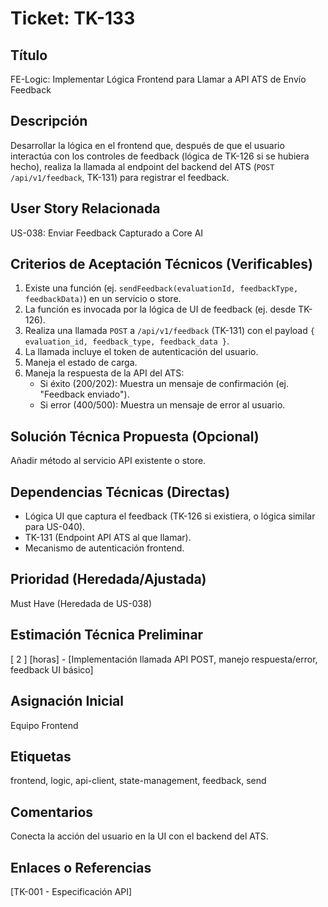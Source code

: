 # Ticket: TK-133

## Título
FE-Logic: Implementar Lógica Frontend para Llamar a API ATS de Envío Feedback

## Descripción
Desarrollar la lógica en el frontend que, después de que el usuario interactúa con los controles de feedback (lógica de TK-126 si se hubiera hecho), realiza la llamada al endpoint del backend del ATS (`POST /api/v1/feedback`, TK-131) para registrar el feedback.

## User Story Relacionada
US-038: Enviar Feedback Capturado a Core AI

## Criterios de Aceptación Técnicos (Verificables)
1.  Existe una función (ej. `sendFeedback(evaluationId, feedbackType, feedbackData)`) en un servicio o store.
2.  La función es invocada por la lógica de UI de feedback (ej. desde TK-126).
3.  Realiza una llamada `POST` a `/api/v1/feedback` (TK-131) con el payload `{ evaluation_id, feedback_type, feedback_data }`.
4.  La llamada incluye el token de autenticación del usuario.
5.  Maneja el estado de carga.
6.  Maneja la respuesta de la API del ATS:
    * Si éxito (200/202): Muestra un mensaje de confirmación (ej. "Feedback enviado").
    * Si error (400/500): Muestra un mensaje de error al usuario.

## Solución Técnica Propuesta (Opcional)
Añadir método al servicio API existente o store.

## Dependencias Técnicas (Directas)
* Lógica UI que captura el feedback (TK-126 si existiera, o lógica similar para US-040).
* TK-131 (Endpoint API ATS al que llamar).
* Mecanismo de autenticación frontend.

## Prioridad (Heredada/Ajustada)
Must Have (Heredada de US-038)

## Estimación Técnica Preliminar
[ 2 ] [horas] - [Implementación llamada API POST, manejo respuesta/error, feedback UI básico]

## Asignación Inicial
Equipo Frontend

## Etiquetas
frontend, logic, api-client, state-management, feedback, send

## Comentarios
Conecta la acción del usuario en la UI con el backend del ATS.

## Enlaces o Referencias
[TK-001 - Especificación API]